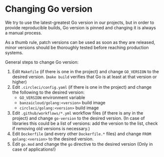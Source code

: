 # Changing Go version

We try to use the latest-greatest Go version in our projects, but in order to provide reproducible builds,
Go version is pinned and changing it is always a manual process.

As a thumb rule, patch versions can be used as soon as they are released,
minor versions should be thoroughly tested before reaching production systems.

General steps to change Go version:

1. Edit `Makefile` (if there is one in the project) and change `GO_VERSION` to the desired version. (`make build` verifies that Go is at least at that version or higher)
1. Edit `.circleci/config.yaml` (if there is one in the project) and change the following to the desired version:
    - `GO_VERSION` environment variable
    - `banzaicloud/golang:<version>` build image
    - `circleci/golang:<version>` build image
1. Edit `.github/workflows/*.yml` workflow files (if there is any in the project) and change `go-version` to the desired version. (In case of libraries this could be a list of versions: add the version to the list, check if removing old versions is necessary.)
1. Edit `Dockerfile` (and every other `Dockerfile.*` files) and change `FROM golang:<version>` to the desired version.
1. Edit `go.mod` and change the `go` directive to the desired version (Only in case of applications!)

